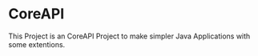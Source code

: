 # CoreAPI
This Project is an CoreAPI Project to make simpler Java Applications with some extentions.
